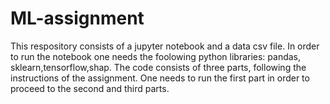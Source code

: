 # ML-assignment

This respository consists of a jupyter notebook and a data csv file. In order to run the notebook one needs the foolowing python libraries:
pandas, sklearn,tensorflow,shap.
The code consists of three parts, following the instructions of the assignment. 
One needs to run the first part in order to proceed to the second and third parts.
